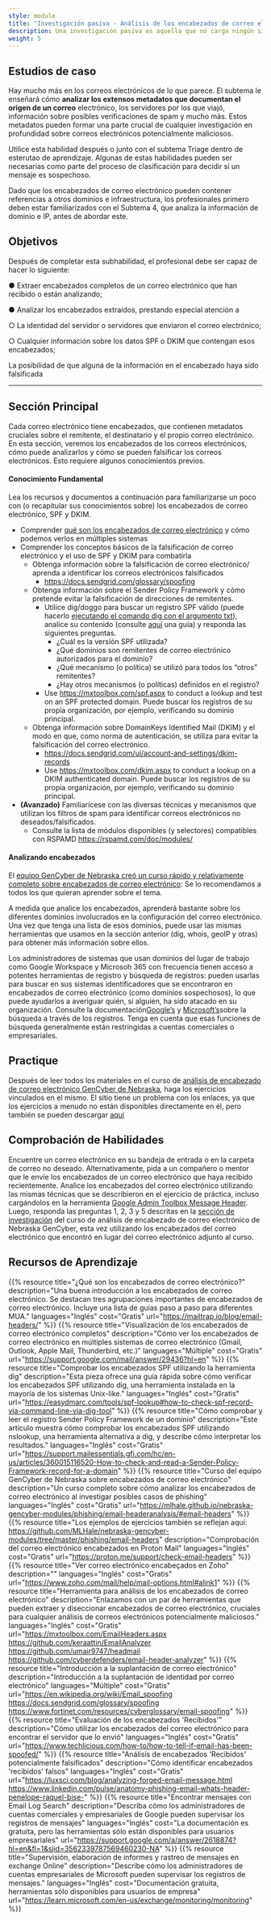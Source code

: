 ```yaml
---
style: module
title: "Investigación pasiva - Análisis de los encabezados de correo electrónico"
description: Una investigación pasiva es aquella que no carga ningún sitio web, sino que solo busca datos disponibles públicamente en ellos. Como tal, el atacante no será alertado de que su sitio web recibió visitas adicionales, lo que podría indicarle que se está llevando a cabo una investigación.
weight: 5
---
```


## Estudios de caso

Hay mucho más en los correos electrónicos de lo que parece. El subtema le enseñará cómo **analizar los extensos metadatos que documentan el origen de un correo** electrónico, los servidores por los que viajó, información sobre posibles verificaciones de spam y mucho más. Estos metadatos pueden formar una parte crucial de cualquier investigación en profundidad sobre correos electrónicos potencialmente maliciosos.

Utilice esta habilidad después o junto con el subtema Triage dentro de esterutao de aprendizaje. Algunas de estas habilidades pueden ser necesarias como parte del proceso de clasificación para decidir si un mensaje es sospechoso.

Dado que los encabezados de correo electrónico pueden contener referencias a otros dominios e infraestructura, los profesionales primero deben estar familiarizados con el Subtema 4, que analiza la información de dominio e IP, antes de abordar este.

## Objetivos

Después de completar esta subhabilidad, el profesional debe ser capaz de hacer lo siguiente:

● Extraer encabezados completos de un correo electrónico que han recibido o están analizando;

● Analizar los encabezados extraídos, prestando especial atención a

○ La identidad del servidor o servidores que enviaron el correo electrónico;

○ Cualquier información sobre los datos SPF o DKIM que contengan esos encabezados;

La posibilidad de que alguna de la información en el encabezado haya sido falsificada

---
## Sección Principal

Cada correo electrónico tiene encabezados, que contienen metadatos cruciales sobre el remitente, el destinatario y el propio correo electrónico. En esta sección, veremos los encabezados de los correos electrónicos, cómo puede analizarlos y cómo se pueden falsificar los correos electrónicos. Esto requiere algunos conocimientos previos.

#### Conocimiento Fundamental

Lea los recursos y documentos a continuación para familiarizarse un poco con (o recapitular sus conocimientos sobre) los encabezados de correo electrónico, SPF y DKIM.

- Comprender [qué son los encabezados de correo electrónico](https://support.google.com/mail/answer/29436?hl=en) y cómo podemos verlos en múltiples sistemas
- Comprender los conceptos básicos de la falsificación de correo electrónico y el uso de SPF y DKIM para combatirla
  - Obtenga información sobre la falsificación de correo electrónico/ aprenda a identificar los correos electrónicos falsificados
    - <https://docs.sendgrid.com/glossary/spoofing>
  - Obtenga información sobre el Sender Policy Framework y cómo pretende evitar la falsificación de direcciones de remitentes.
    - Utilice dig/doggo para buscar un registro SPF válido (puede hacerlo [ejecutando el comando dig con el argumento txt](https://easydmarc.com/tools/spf-lookup#how-to-check-spf-record-via-command-line-via-dig-tool)), analice su contenido (consulte [aquí](https://support.mailessentials.gfi.com/hc/en-us/articles/360015116520-How-to-check-and-read-a-Sender-Policy-Framework-record-for-a-domain) una guía) y responda las siguientes preguntas.
      - ¿Cuál es la versión SPF utilizada?
      - ¿Qué dominios son remitentes de correo electrónico autorizados para el dominio?
      - ¿Qué mecanismo (o política) se utilizó para todos los “otros” remitentes?
      - ¿Hay otros mecanismos (o políticas) definidos en el registro?
    - Use <https://mxtoolbox.com/spf.aspx> to conduct a lookup and test on an SPF protected domain. Puede buscar los registros de su propia organización, por ejemplo, verificando su dominio principal.
  - Obtenga información sobre DomainKeys Identified Mail (DKIM) y el modo en que, como norma de autenticación, se utiliza para evitar la falsificación del correo electrónico.
    - <https://docs.sendgrid.com/ui/account-and-settings/dkim-records>
    - Use <https://mxtoolbox.com/dkim.aspx> to conduct a lookup on a DKIM authenticated domain. Puede buscar los registros de su propia organización, por ejemplo, verificando su dominio principal.
- **(Avanzado)** Familiarícese con las diversas técnicas y mecanismos que utilizan los filtros de spam para identificar correos electrónicos no deseados/falsificados.
  - Consulte la lista de módulos disponibles (y selectores) compatibles con RSPAMD <https://rspamd.com/doc/modules/>

#### Analizando encabezados

El [equipo GenCyber de Nebraska creó un curso rápido y relativamente completo sobre encabezados de correo electrónico](https://mlhale.github.io/nebraska-gencyber-modules/phishing/email-headeranalysis/#email-headers): Se lo recomendamos a todos los que quieran aprender sobre el tema.

A medida que analice los encabezados, aprenderá bastante sobre los diferentes dominios involucrados en la configuración del correo electrónico. Una vez que tenga una lista de esos dominios, puede usar las mismas herramientas que usamos en la sección anterior (dig, whois, geoIP y otras) para obtener más información sobre ellos.

Los administradores de sistemas que usan dominios del lugar de trabajo como Google Workspace y Microsoh 365 con frecuencia tienen acceso a potentes herramientas de registro y búsqueda de registros: pueden usarlas para buscar en sus sistemas identificadores que se encontraron en encabezados de correo electrónico (como dominios sospechosos), lo que puede ayudarlos a averiguar quién, si alguien, ha sido atacado en su organización. Consulte la documentación[Google’s](https://support.google.com/a/answer/2618874?hl=en&fl=1&sjid=3562339787569460230-NA) y [Microsoft’s](https://learn.microsoft.com/en-us/exchange/monitoring/monitoring)sobre la búsqueda a través de los registros. Tenga en cuenta que esas funciones de búsqueda generalmente están restringidas a cuentas comerciales o empresariales.

## Practique

Después de leer todos los materiales en el curso de [análisis de encabezado de correo electrónico GenCyber de Nebraska](https://mlhale.github.io/nebraska-gencyber-modules/phishing/email-headeranalysis/), haga los ejercicios vinculados en el mismo. El sitio tiene un problema con los enlaces, ya que los ejercicios a menudo no están disponibles directamente en él, pero también se pueden descargar [aquí](https://github.com/MLHale/nebraska-gencyber-modules/tree/master/phishing/email-headers)

## Comprobación de Habilidades

Encuentre un correo electrónico en su bandeja de entrada o en la carpeta de correo no deseado. Alternativamente, pida a un compañero o mentor que le envíe los encabezados de un correo electrónico que haya recibido recientemente. Analice los encabezados del correo electrónico utilizando las mismas técnicas que se describieron en el ejercicio de práctica, incluso cargándolos en la herramienta [Google Admin Toolbox Message Header](https://toolbox.googleapps.com/apps/messageheader/). Luego, responda las preguntas 1, 2, 3 y 5 descritas en la [sección de investigación](https://mlhale.github.io/nebraska-gencyber-modules/phishing/email-headeranalysis/#investigation) del curso de análisis de encabezado de correo electrónico de Nebraska GenCyber, esta vez utilizando los encabezados del correo electrónico que encontró en lugar del correo electrónico adjunto al curso.

## Recursos de Aprendizaje

{{% resource title="¿Qué son los encabezados de correo electrónico?" description="Una buena introducción a los encabezados de correo electrónico.  Se destacan tres agrupaciones importantes de encabezados de correo electrónico.  Incluye una lista de guías paso a paso para diferentes MUA." languages="Inglés" cost="Gratis" url="https://mailtrap.io/blog/email-headers/" %}}
{{% resource title="Visualización de los encabezados de correo electrónico completos" description="Cómo ver los encabezados de correo electrónico en múltiples sistemas de correo electrónico (Gmail, Outlook, Apple Mail, Thunderbird, etc.)" languages="Múltiple" cost="Gratis" url="https://support.google.com/mail/answer/29436?hl=en" %}}
{{% resource title="Comprobar los encabezados SPF utilizando la herramienta dig" description="Esta pieza ofrece una guía rápida sobre cómo verificar los encabezados SPF utilizando dig, una herramienta instalada en la mayoría de los sistemas Unix-like." languages="Inglés" cost="Gratis" url="https://easydmarc.com/tools/spf-lookup#how-to-check-spf-record-via-command-line-via-dig-tool" %}}
{{% resource title="Cómo comprobar y leer el registro Sender Policy Framework de un dominio" description="Este artículo muestra cómo comprobar los encabezados SPF utilizando nslookup, una herramienta alternativa a dig, y describe cómo interpretar los resultados." languages="Inglés" cost="Gratis" url="https://support.mailessentials.gfi.com/hc/en-us/articles/360015116520-How-to-check-and-read-a-Sender-Policy-Framework-record-for-a-domain" %}}
{{% resource title="Curso del equipo GenCyber de Nebraska sobre encabezados de correo electrónico" description="Un curso completo sobre cómo analizar los encabezados de correo electrónico al investigar posibles casos de phishing" languages="Inglés" cost="Gratis" url="https://mlhale.github.io/nebraska-gencyber-modules/phishing/email-headeranalysis/#email-headers" %}}
{{% resource title="Los ejemplos de ejercicios también se reflejan aquí:  https://github.com/MLHale/nebraska-gencyber-modules/tree/master/phishing/email-headers" description="Comprobación del correo electrónico encabezados en Proton Mail" languages="Inglés" cost="Gratis" url="https://proton.me/support/check-email-headers" %}}
{{% resource title="Ver correo electrónico encabeçados en Zoho" description="" languages="Inglés" cost="Gratis" url="https://www.zoho.com/mail/help/mail-options.html#alink1" %}}
{{% resource title="Herramienta para análisis de los encabezados de correo electrónico" description="Enlazamos con un par de herramientas que pueden extraer y diseccionar encabezados de correo electrónico, cruciales para cualquier análisis de correos electrónicos potencialmente maliciosos." languages="Inglés" cost="Gratis" url="https://mxtoolbox.com/EmailHeaders.aspx<br>https://github.com/keraattin/EmailAnalyzer<br>https://github.com/umair9747/headmail<br>https://github.com/cyberdefenders/email-header-analyzer" %}}
{{% resource title="Introducción a la suplantación de correo electrónico" description="Introducción a la suplantación de identidad por correo electrónico" languages="Múltiple" cost="Gratis" url="https://en.wikipedia.org/wiki/Email_spoofing<br>https://docs.sendgrid.com/glossary/spoofing<br>https://www.fortinet.com/resources/cyberglossary/email-spoofing" %}}
{{% resource title="Evaluación de los encabezados 'Recibidos'" description="Cómo utilizar los encabezados del correo electrónico para encontrar el servidor que lo envió" languages="Inglés" cost="Gratis" url="https://www.techlicious.com/how-to/how-to-tell-if-email-has-been-spoofed/" %}}
{{% resource title="Análisis de encabezados 'Recibidos' potencialmente falsificados" description="Cómo identificar encabezados 'recibidos' falsos" languages="Inglés" cost="Gratis" url="https://luxsci.com/blog/analyzing-forged-email-message.html <br>https://www.linkedin.com/pulse/anatomy-phishing-email-whats-header-penelope-raquel-bise-" %}}
{{% resource title="Encontrar mensajes con Email Log Search" description="Describa cómo los administradores de cuentas comerciales y empresariales de Google pueden supervisar los registros de mensajes" languages="Inglés" cost="La documentación es gratuita, pero las herramientas sólo están disponibles para usuarios empresariales" url="https://support.google.com/a/answer/2618874?hl=en&fl=1&sjid=3562339787569460230-NA" %}}
{{% resource title="Supervisión, elaboración de informes y rastreo de mensajes en exchange Online" description="Describe cómo los administradores de cuentas empresariales de Microsoft pueden supervisar los registros de mensajes." languages="Inglés" cost="Documentación gratuita, herramientas sólo disponibles para usuarios de empresa" url="https://learn.microsoft.com/en-us/exchange/monitoring/monitoring" %}}